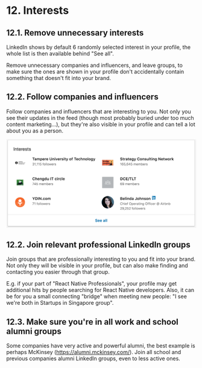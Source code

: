 # 12. Interests

## 12.1. Remove unnecessary interests

LinkedIn shows by default 6 randomly selected interest in your profile, the whole list is then available behind "See all".

Remove unnecessary companies and influencers, and leave groups, to make sure the ones are shown in your profile don't accidentally contain something that doesn't fit into your brand.

## 12.2. Follow companies and influencers

Follow companies and influencers that are interesting to you. Not only you see their updates in the feed (though most probably buried under too much content marketing...), but they're also visible in your profile and can tell a lot about you as a person.

![interests](pics/interests.png)

## 12.2. Join relevant professional LinkedIn groups

Join groups that are professionally interesting to you and fit into your brand. Not only they will be visible in your profile, but can also make finding and contacting you easier through that group. 

E.g. if your part of "React Native Professionals", your profile may get additional hits by people searching for React Native developers. Also, it can be for you a small connecting "bridge" when meeting new people: "I see we're both in Startups in Singapore group".

## 12.3. Make sure you're in all work and school alumni groups

Some companies have very active and powerful alumni, the best example is perhaps McKinsey (https://alumni.mckinsey.com/). Join all school and previous companies alumni LinkedIn groups, even to less active ones.
